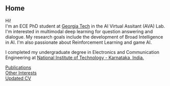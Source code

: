 ## Home

Hi!   
I'm an ECE PhD student at [Georgia Tech](https://www.ece.gatech.edu/) in the AI Virtual Assitant (AVA) Lab. I'm interested in multimodal deep learning for question answering and dialogue. My research goals include the development of Broad Intelligence in AI. I'm also passionate about Reinforcement Learning and game AI.  

I completed my undergraduate degree in Electronics and Communication Engineering at [National Institute of Technology - Karnataka, India.](https://www.nitk.ac.in/) 

[Publications](Publications.md)  
[Other Interests](interests.md)  
[Updated CV](https://drive.google.com/file/d/17QmNYHkjD73ucRAlt9pfnRbOrq3dYViK/view?usp=sharing)  



